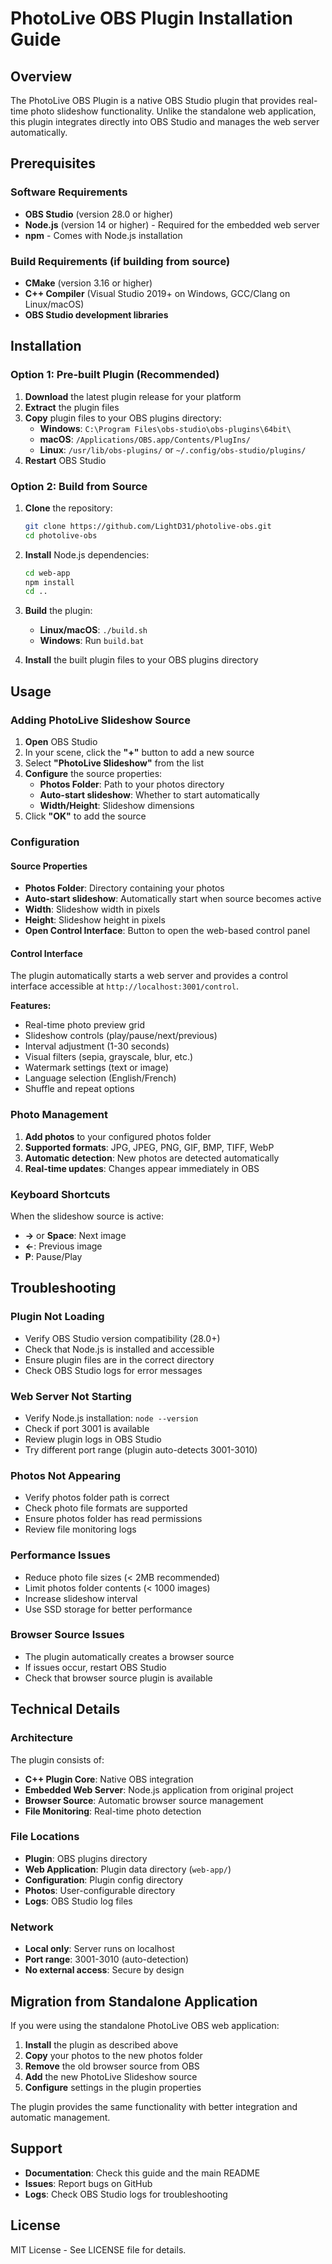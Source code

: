 # PhotoLive OBS Plugin Installation Guide

## Overview

The PhotoLive OBS Plugin is a native OBS Studio plugin that provides real-time photo slideshow functionality. Unlike the standalone web application, this plugin integrates directly into OBS Studio and manages the web server automatically.

## Prerequisites

### Software Requirements
- **OBS Studio** (version 28.0 or higher)
- **Node.js** (version 14 or higher) - Required for the embedded web server
- **npm** - Comes with Node.js installation

### Build Requirements (if building from source)
- **CMake** (version 3.16 or higher)
- **C++ Compiler** (Visual Studio 2019+ on Windows, GCC/Clang on Linux/macOS)
- **OBS Studio development libraries**

## Installation

### Option 1: Pre-built Plugin (Recommended)

1. **Download** the latest plugin release for your platform
2. **Extract** the plugin files
3. **Copy** plugin files to your OBS plugins directory:
   - **Windows**: `C:\Program Files\obs-studio\obs-plugins\64bit\`
   - **macOS**: `/Applications/OBS.app/Contents/PlugIns/`
   - **Linux**: `/usr/lib/obs-plugins/` or `~/.config/obs-studio/plugins/`
4. **Restart** OBS Studio

### Option 2: Build from Source

1. **Clone** the repository:
   ```bash
   git clone https://github.com/LightD31/photolive-obs.git
   cd photolive-obs
   ```

2. **Install** Node.js dependencies:
   ```bash
   cd web-app
   npm install
   cd ..
   ```

3. **Build** the plugin:
   - **Linux/macOS**: `./build.sh`
   - **Windows**: Run `build.bat`

4. **Install** the built plugin files to your OBS plugins directory

## Usage

### Adding PhotoLive Slideshow Source

1. **Open** OBS Studio
2. In your scene, click the **"+"** button to add a new source
3. Select **"PhotoLive Slideshow"** from the list
4. **Configure** the source properties:
   - **Photos Folder**: Path to your photos directory
   - **Auto-start slideshow**: Whether to start automatically
   - **Width/Height**: Slideshow dimensions
5. Click **"OK"** to add the source

### Configuration

#### Source Properties
- **Photos Folder**: Directory containing your photos
- **Auto-start slideshow**: Automatically start when source becomes active
- **Width**: Slideshow width in pixels
- **Height**: Slideshow height in pixels
- **Open Control Interface**: Button to open the web-based control panel

#### Control Interface

The plugin automatically starts a web server and provides a control interface accessible at `http://localhost:3001/control`.

**Features:**
- Real-time photo preview grid
- Slideshow controls (play/pause/next/previous)
- Interval adjustment (1-30 seconds)
- Visual filters (sepia, grayscale, blur, etc.)
- Watermark settings (text or image)
- Language selection (English/French)
- Shuffle and repeat options

### Photo Management

1. **Add photos** to your configured photos folder
2. **Supported formats**: JPG, JPEG, PNG, GIF, BMP, TIFF, WebP
3. **Automatic detection**: New photos are detected automatically
4. **Real-time updates**: Changes appear immediately in OBS

### Keyboard Shortcuts

When the slideshow source is active:
- **→** or **Space**: Next image
- **←**: Previous image
- **P**: Pause/Play

## Troubleshooting

### Plugin Not Loading
- Verify OBS Studio version compatibility (28.0+)
- Check that Node.js is installed and accessible
- Ensure plugin files are in the correct directory
- Check OBS Studio logs for error messages

### Web Server Not Starting
- Verify Node.js installation: `node --version`
- Check if port 3001 is available
- Review plugin logs in OBS Studio
- Try different port range (plugin auto-detects 3001-3010)

### Photos Not Appearing
- Verify photos folder path is correct
- Check photo file formats are supported
- Ensure photos folder has read permissions
- Review file monitoring logs

### Performance Issues
- Reduce photo file sizes (< 2MB recommended)
- Limit photos folder contents (< 1000 images)
- Increase slideshow interval
- Use SSD storage for better performance

### Browser Source Issues
- The plugin automatically creates a browser source
- If issues occur, restart OBS Studio
- Check that browser source plugin is available

## Technical Details

### Architecture
The plugin consists of:
- **C++ Plugin Core**: Native OBS integration
- **Embedded Web Server**: Node.js application from original project
- **Browser Source**: Automatic browser source management
- **File Monitoring**: Real-time photo detection

### File Locations
- **Plugin**: OBS plugins directory
- **Web Application**: Plugin data directory (`web-app/`)
- **Configuration**: Plugin config directory
- **Photos**: User-configurable directory
- **Logs**: OBS Studio log files

### Network
- **Local only**: Server runs on localhost
- **Port range**: 3001-3010 (auto-detection)
- **No external access**: Secure by design

## Migration from Standalone Application

If you were using the standalone PhotoLive OBS web application:

1. **Install** the plugin as described above
2. **Copy** your photos to the new photos folder
3. **Remove** the old browser source from OBS
4. **Add** the new PhotoLive Slideshow source
5. **Configure** settings in the plugin properties

The plugin provides the same functionality with better integration and automatic management.

## Support

- **Documentation**: Check this guide and the main README
- **Issues**: Report bugs on GitHub
- **Logs**: Check OBS Studio logs for troubleshooting

## License

MIT License - See LICENSE file for details.